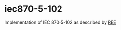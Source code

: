 # iec870-5-102
Implementation of IEC 870-5-102 as described by [REE](https://www.ree.es/sites/default/files/01_ACTIVIDADES/Documentos/Documentacion-Simel/protoc_RMCM10042002.pdf)
